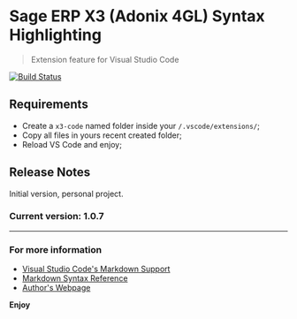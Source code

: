 # Sage ERP X3 (Adonix 4GL) Syntax Highlighting 

> Extension feature for Visual Studio Code 

 [![Build Status](https://travis-ci.org/leom806/x3-code.png?branch=master)](https://travis-ci.org/leom806/x3-code)


## Requirements

 - Create a `x3-code` named folder inside your `/.vscode/extensions/`;
 - Copy all files in yours recent created folder;
 - Reload VS Code and enjoy;

## Release Notes

Initial version, personal project.

### Current version: 1.0.7

-----------------------------------------------------------------------------------------------------------

### For more information

* [Visual Studio Code's Markdown Support](http://code.visualstudio.com/docs/languages/markdown)
* [Markdown Syntax Reference](https://help.github.com/articles/markdown-basics/)
* [Author's Webpage](https://www.linkedin.com/in/leonardomomente/)

**Enjoy**
